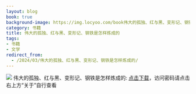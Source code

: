 ```yaml
---
layout: blog
book: true
background-image: https://img.locyoo.com/book伟大的孤独、红与黑、变形记、钢铁是怎样炼成的.jpg
category: 书籍
title: 伟大的孤独、红与黑、变形记、钢铁是怎样炼成的
tags:
- 书籍
- 文学
redirect_from:
  - /2024/03/伟大的孤独、红与黑、变形记、钢铁是怎样炼成的/
---
```

![](https://img.locyoo.com/book伟大的孤独、红与黑、变形记、钢铁是怎样炼成的.jpg)
伟大的孤独、红与黑、变形记、钢铁是怎样炼成的: <a name = "ref1" href="https://url18.ctfile.com/f/50983618-1380049297-70acc6?p=3619">点击下载</a>，访问密码请点击右上方“关于”自行查看
